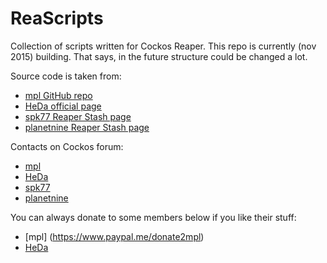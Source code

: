 # ReaScripts
Collection of scripts written for Cockos Reaper.
This repo is currently (nov 2015) building. That says, in the future structure could be changed a lot.

Source code is taken from:
- [mpl GitHub repo](https://github.com/MichaelPilyavskiy/ReaScripts)
- [HeDa official page](http://reaper.hector-corcin.com/)
- [spk77 Reaper Stash page](http://stash.reaper.fm/u/spk77)
- [planetnine Reaper Stash page](http://stash.reaper.fm/u/planetnine)

Contacts on Cockos forum:
- [mpl](http://forum.cockos.com/member.php?u=70694)
- [HeDa](http://forum.cockos.com/member.php?u=47822)
- [spk77](http://forum.cockos.com/member.php?u=49553)
- [planetnine](http://forum.cockos.com/member.php?u=6549)


You can always donate to some members below if you like their stuff:
- [mpl] (https://www.paypal.me/donate2mpl)
- [HeDa](https://www.patreon.com/heda?ty=h)
